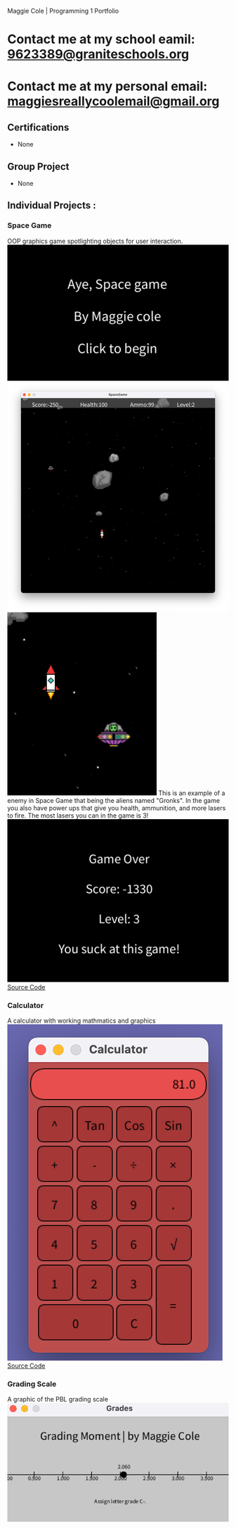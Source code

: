 Maggie Cole | Programming 1 Portfolio
# Contact me at my school eamil: 9623389@graniteschools.org 
# Contact me at my personal email: maggiesreallycoolemail@gmail.org
## Certifications
* None 

## Group Project 
* None

## Individual Projects : 
### Space Game 
OOP graphics game spotlighting objects for user interaction. 
![Space Game Menu](https://github.com/MaggieColeDude/ProgrammingPortfolio/blob/main/images/Start.png?raw=true)
![Space Game Gameplay](https://github.com/MaggieColeDude/ProgrammingPortfolio/blob/main/images/GamePlay.png?raw=true)
![Space Game Alien Enemy](https://github.com/MaggieColeDude/ProgrammingPortfolio/blob/main/images/G3.png?raw=true) 
This is an example of a enemy in Space Game that being the aliens named "Gronks". In the game you also have power ups that give you health, ammunition, and more lasers to fire. The most lasers you can in the game is 3! 
![Space Game Gameover](https://github.com/MaggieColeDude/ProgrammingPortfolio/blob/main/images/End.png?raw=true)
[Source Code](https://github.com/MaggieColeDude/ProgrammingPortfolio/raw/main/src/SpaceGame%202.zip)

### Calculator 
A calculator with working mathmatics and graphics 
![Calculator](https://github.com/MaggieColeDude/ProgrammingPortfolio/blob/main/images/Clac.png?raw=true)
[Source Code]()
### Grading Scale
A graphic of the PBL grading scale 
![Grade](https://github.com/MaggieColeDude/ProgrammingPortfolio/blob/main/images/Grades.png?raw=true)
